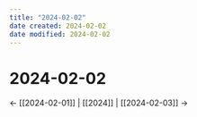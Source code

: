 ```yaml
---
title: "2024-02-02"
date created: 2024-02-02
date modified: 2024-02-02
---
```


# 2024-02-02

← [[2024-02-01]] | [[2024]] | [[2024-02-03]] →
